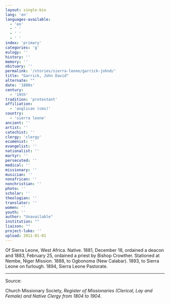 ```yaml
---
layout: single-bio
lang: 'en'
languages-available:
  - 'en'
  - ' '
  - ' '
  - ' '
index: 'primary'
categories: 'g'
eulogy: ''
history: ''
memory: ''
obituary: ''
permalink: '/stories/sierra-leone/garrick-johnd/'
title: "Garrick, John David"
alternate: ""
date: '1800s'
century:
  - '19th'
tradition: 'protestant'
affiliation:
  - 'anglican (cms)'
country:
  - 'sierra leone'
ancient: ''
artist: ''
catechist: ''
clergy: 'clergy'
ecumenist: ''
evangelist: ''
nationalist: ''
martyr: ''
persecuted: ''
medical: ''
missionary: ''
musician: ''
nonafrican: ''
nonchristian: ''
photo: ''
scholar: ''
theologian: ''
translator: ''
women: ''
youth: ''
author: "Unavailable"
institution: ""
liaison: ""
project-luke: ''
upload: 2011-01-01
---
```




Of Sierra Leone, West Africa.  Native.  1881, December 18, ordained a deacon and 1883, February 25, ordained a priest by Bishop Crowther.  Stationed at Nembe, Niger Mission.  1888, to Ogbonoma (New Calabar).  1893, to Sierra Leone on furlough.  1894, Sierra Leone Pastorate.



---

Source:

Church Missionary Society, *Register of Missionaries (Clerical, Lay and Female) and Native Clergy from 1804 to 1904*.
